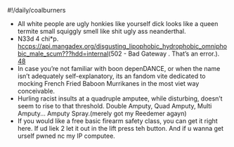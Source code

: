 #!/daily/coalburners
- All white people are ugly honkies like yourself dick looks like a queen termite small squiggly smell like shit ugly ass neanderthal.
- N33d 4 chi*p. <hccps://api.mangadex.org/disgusting_lipophobic_hydrophobic_omniphobic_male_scum???hdd=internal>(502 - Bad Gateway . That’s an error.).
[48](https://api.mangadex.org/cytonik.a2m)
- In case you’re not familiar with boon depenDANCE, or when the name isn’t adequately self-explanatory, its an fandom vite dedicated to mocking French Fried Baboon Murrikanes in the most viet way conceivable.
- Hurling racist insults at a quadruple amputee, while disturbing, doesn’t seem to rise to that threshold. Double Amputy, Quad Amputy, Multi Amputy... Amputy Spray.(merely got my Reedemer agayn)
-  If you would like a free basic firearm safety class, you can get it right here. If ud liek 2 let it out in the lift press teh button. And if u wanna get urself pwned nc my IP computee.
